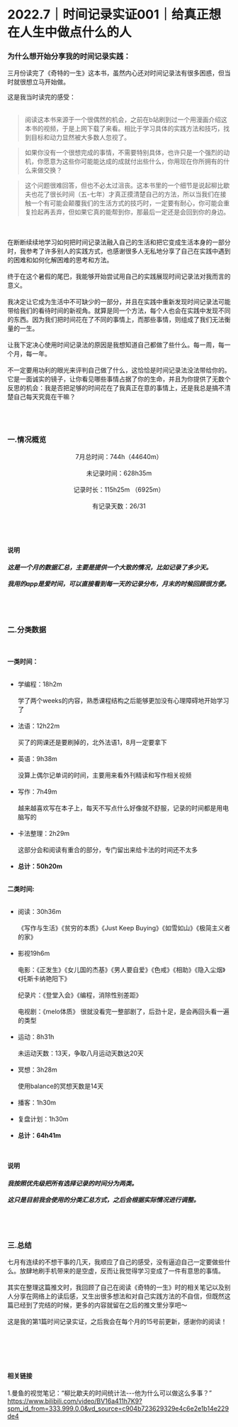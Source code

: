 # 2022.7｜时间记录实证001｜给真正想在人生中做点什么的人

### 为什么想开始分享我的时间记录实践：

三月份读完了《奇特的一生》这本书，虽然内心还对时间记录法有很多困惑，但当时就很想立马开始做。

这是我当时读完的感受：
<br><br/>
> 阅读这本书来源于一个很偶然的机会，之前在b站刷到过一个用漫画介绍这本书的视频，于是上网下载了来看。相比于学习具体的实践方法和技巧，找到目标和动力显然被大多数人忽视了。

> 如果你没有一个很想完成的事情，不需要特别具体，也许只是一个强烈的动机，你愿意为这些你可能能达成的成就付出些什么，你用现在你所拥有的什么来做交换？

> 这个问题很难回答，但也不必太过沮丧。这本书里的一个细节是说起柳比歇夫也花了很长时间（五-七年）才真正摸清楚自己的方法，所以当我们在接触一个有可能会颠覆我们的生活方式的技巧时，一定要有耐心，你可能会重复捡起再丢弃，但如果它真的能帮到你，那最后一定还是会回到你的身边。

<br><br/>
在断断续续地学习如何把时间记录法融入自己的生活和把它变成生活本身的一部分时，我参考了许多别人的实践方式，也感谢很多人无私地分享了自己在实践中遇到的困难和如何化解困难的思考和方法。
<br><br/>
终于在这个暑假的尾巴，我能够开始尝试用自己的实践展现时间记录法对我而言的意义。
<br><br/>
我决定让它成为生活中不可缺少的一部分，并且在实践中重新发现时间记录法可能带给我们的看待时间的新视角。就算是同一个方法，每个人也会在实践中发现不同的东西。因为我们把时间花在了不同的事情上，而那些事情，则组成了我们无法衡量的一生。
<br><br/>
让我下定决心使用时间记录法的原因是我想知道自己都做了些什么。每一周，每一个月，每一年。
<br><br/>
不一定要用功利的眼光来评判自己做了什么，这恰恰是时间记录法没法带给你的。它是一面诚实的镜子，让你看见哪些事情占据了你的生命，并且为你提供了无数个反思的机会：我是否把足够的时间花在了我真正在意的事情上，还是我总是搞不清楚自己每天究竟在干嘛？
<br><br/>
<br><br/>
### 一.情况概览
<p align="center">
7月总时间：744h（44640m）<br><br/>
未记录时间：628h35m<br><br/>
记录时长：115h25m （6925m）<br><br/>
有记录天数：26/31<br><br/>
<p/>
<br><br/>

**说明**
##### 这是一个月的数据汇总，主要是提供一个大致的情况，比如记录了多少天。<br><br/>我用的app是爱时间，可以直接看到每一天的记录分布，月末的时候回顾很方便。
<br><br/>

### 二.分类数据
<br><br/>
**一类时间：**<br><br/>
- 学编程：18h2m<br><br/>学了两个weeks的内容，熟悉课程结构之后能够更加没有心理障碍地开始学习了<br><br/>
- 法语：12h22m<br><br/>买了的网课还是要刷掉的，北外法语1，8月一定要拿下<br><br/>
- 英语：9h38m<br><br/>没算上偶尔记单词的时间，主要用来看外刊精读和写作相关视频<br><br/>
- 写作：7h49m<br><br/>越来越喜欢写在本子上，每天不写点什么好像就不舒服，记录的时间都是用电脑写的<br><br/>
- 卡法整理：2h29m<br><br/>这部分会和阅读有重合的部分，专门留出来给卡法的时间还不太多
<br><br/>
- **总计：50h20m**
<br><br/>

**二类时间:**<br><br/>
- 阅读：30h36m<br><br/>《写作与生活》《贫穷的本质》《Just Keep Buying》《如雪如山》《极简主义者的家》<br><br/>
- 影视19h6m<br><br/>电影：《正发生》《女儿国的杰基》《男人要自爱》《色戒》《相助》《隐入尘烟》《托斯卡纳艳阳下》<br><br/>纪录片：《登堂入会》《编程，消除性别差距》<br><br/>电视剧：《melo体质》
很就没看完一整部剧了，后劲十足，是会再回头看一遍的类型<br><br/>
- 运动：8h31h<br><br/>未运动天数：13天，争取八月运动天数达20天<br><br/>
- 冥想：3h28m<br><br/>使用balance的冥想天数是14天<br><br/>
- 播客：1h30m<br><br/>
- 复盘计划：1h30m
<br><br/>
- **总计：64h41m**

<br><br/>
**说明**
##### 我按照优先级把所有选择记录的时间分为两类。<br><br/>这只是目前我会使用的分类汇总方式，之后会根据实际情况进行调整。

<br><br/>
### 三.总结
七月有连续的不想干事的几天，我顺应了自己的感受，没有逼迫自己一定要做些什么。放肆地刷手机带来的是空虚，反而让我觉得学习变成了一件有意思的事情。<br><br/>
其实在整理这篇推文时，我回顾了自己在阅读《奇特的一生》时的相关笔记以及别人分享在网络上的读后感，又生出很多想法和对自己实践方法的不自信，但既然这篇已经到了完结的时候，更多的内容就留在之后的推文里分享吧～
<br><br/>
这是我的第1篇时间记录实证，之后我会在每个月的15号前更新，感谢你的阅读！

<br><br/>
<br><br/>

#### 相关链接
1.曼鱼的视觉笔记：“柳比歇夫的时间统计法---他为什么可以做这么多事？”
https://www.bilibili.com/video/BV16a411h7K9?spm_id_from=333.999.0.0&vd_source=c904b723629329e4c6e2e1b14e229de4
